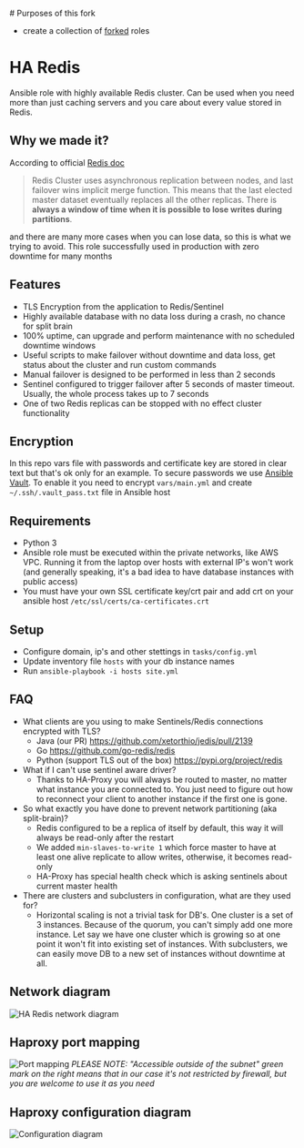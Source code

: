 # Purposes of this fork
* create a collection of [forked](https://github.com/Quiq/ha-redis) roles

# HA Redis
Ansible role with highly available Redis cluster. Can be used when you need more than just caching servers and you care about every value stored in Redis.

## Why we made it?
According to official [Redis doc](https://redis.io/topics/cluster-spec)
> Redis Cluster uses asynchronous replication between nodes, and last failover wins implicit merge function. This means that the last elected master dataset eventually replaces all the other replicas. There is **always a window of time when it is possible to lose writes during partitions**.

and there are many more cases when you can lose data, so this is what we trying to avoid. This role successfully used in production with zero downtime for many months


## Features
* TLS Encryption from the application to Redis/Sentinel
* Highly available database with no data loss during a crash, no chance for split brain
* 100% uptime, can upgrade and perform maintenance with no scheduled downtime windows
* Useful scripts to make failover without downtime and data loss, get status about the cluster and run custom commands
* Manual failover is designed to be performed in less than 2 seconds
* Sentinel configured to trigger failover after 5 seconds of master timeout. Usually, the whole process takes up to 7 seconds
* One of two Redis replicas can be stopped with no effect cluster functionality

## Encryption
In this repo vars file with passwords and certificate key are stored in clear text but that's ok only for an example. To secure passwords we use [Ansible Vault](https://docs.ansible.com/ansible/latest/user_guide/vault.html). To enable it you need to encrypt `vars/main.yml` and create `~/.ssh/.vault_pass.txt` file in Ansible host

## Requirements
* Python 3
* Ansible role must be executed within the private networks, like AWS VPC. Running it from the laptop over hosts with external IP's won't work (and generally speaking, it's a bad idea to have database instances with public access)
* You must have your own SSL certificate key/crt pair and add crt on your ansible host `/etc/ssl/certs/ca-certificates.crt`

## Setup
* Configure domain, ip's and other stettings in `tasks/config.yml`
* Update inventory file `hosts` with your db instance names
* Run `ansible-playbook -i hosts site.yml`

## FAQ
* What clients are you using to make Sentinels/Redis connections encrypted with TLS?
  - Java (our PR) https://github.com/xetorthio/jedis/pull/2139
  - Go https://github.com/go-redis/redis
  - Python (support TLS out of the box) https://pypi.org/project/redis
* What if I can't use sentinel aware driver?
  - Thanks to HA-Proxy you will always be routed to master, no matter what instance you are connected to. You just need to figure out how to reconnect your client to another instance if the first one is gone.
* So what exactly you have done to prevent network partitioning (aka split-brain)?
  - Redis configured to be a replica of itself by default, this way it will always be read-only after the restart
  - We added `min-slaves-to-write 1` which force master to have at least one alive replicate to allow writes, otherwise, it becomes read-only
  - HA-Proxy has special health check which is asking sentinels about current master health
* There are clusters and subclusters in configuration, what are they used for?
  - Horizontal scaling is not a trivial task for DB's. One cluster is a set of 3 instances. Because of the quorum, you can't simply add one more instance. Let say we have one cluster which is growing so at one point it won't fit into existing set of instances. With subclusters, we can easily move DB to a new set of instances without downtime at all.

## Network diagram
![HA Redis network diagram](images/network-diagram.png)

## Haproxy port mapping
![Port mapping](images/port-map.png)
*PLEASE NOTE: "Accessible outside of the subnet" green mark on the right means that in our case it's not restricted by firewall, but you are welcome to use it as you need*
## Haproxy configuration diagram
![Configuration diagram](images/haproxy-diagram.png)
